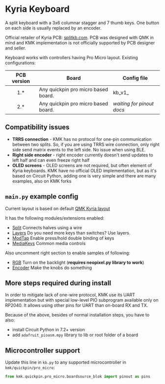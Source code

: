 # Kyria Keyboard

A split keyboard with a 3x6 columnar stagger and 7 thumb keys. One button on each side is usually replaced by an
encoder.

Official retailer of Kyria PCB: [splitkb.com](https://splitkb.com/collections/keyboard-kits/products/kyria-pcb-kit). PCB
was designed with QMK in mind and KMK implementation is not officially supported by PCB designer and seller.

Keyboard works with controllers having Pro Micro layout. Existing configurations:

| PCB version | Board                               | Config file               |
|:-----------:|-------------------------------------|---------------------------|
|     1.*     | Any quickpin pro micro based board. | kb_v1_                    |
|     2.*     | Any quickpin pro micro based board. | _waiting for pinout docs_ |

## Compatibility issues

- **TRRS connection** - KMK has no protocol for one-pin communication between two splits. So, if you are using TRRS wire
  connection, only right side send matrix events to the left side. No issue when using BLE.
- **Right side encoder** - right encoder currently doesn't send updates to left half and can even freeze right half
- **OLED screens** - OLED screens are not required, but often element of Kyria keyboards. KMK have no official OLED
  implementation, but as it's based on Circuit Python, adding one is very simple and there are many examples, also on
  KMK forks

## `main.py` example config

Current layout is based on default [QMK Kyria layout](https://config.qmk.fm/#/splitkb/kyria/rev1/LAYOUT)

It has the following modules/extensions enabled:

- [Split](/docs/split_keyboards.md) Connects halves using a wire
- [Layers](/docs/layers.md) Do you need more keys than switches? Use
  layers.
- [ModTap](/docs/modtap.md) Enable press/hold double binding of keys
- [MediaKeys](/docs/media_keys.md) Common media controls

Also uncomment right section to enable samples of following:

- [RGB](/docs/rgb.md) Turn on the backlight (**requires neopixel.py
  library to work**)
- [Encoder](docs/encoder.md) Make the knobs do something

## More steps required during install

In order to mitigate lack of one-wire protocol, KMK use its UART implementation but with special low-level PIO
subprogram available only on RP2040. It allows using other pins for UART than on-board RX and TX.

Because of the above, besides of normal installation steps, you have to also:

- install Circuit Python in 7.2+ version
- add `adafruit_pioasm.mpy` library to lib or root folder of a board

## Microcontroller support

Update this line in `kb.py` to any supported microcontroller in `kmk/quickpin/pro_micro`:

```python
from kmk.quickpin.pro_micro.boardsource_blok import pinout as pins
```
